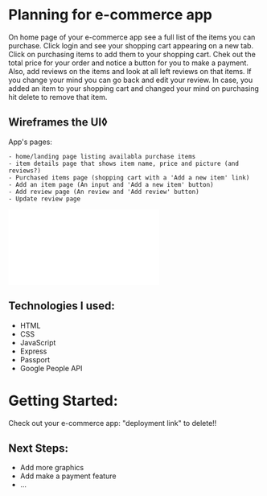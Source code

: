 # Planning for e-commerce app
On home page of your e-commerce app see a full list of the items you can purchase. Click login and see your shopping cart appearing on a new tab. Click on purchasing items to add them to your shopping cart. Chek out the total price for your order and notice a button for you to make a payment. Also, add reviews on the items and look at all left reviews on that items. If you change your mind you can go back and edit your review. In case, you added an item to your shopping cart and changed your mind on purchasing hit delete to remove that item. 

## Wireframes the UI◊
App's pages:

    - home/landing page listing availabla purchase items
    - item details page that shows item name, price and picture (and reviews?)
    - Purchased items page (shopping cart with a 'Add a new item' link)
    - Add an item page (An input and 'Add a new item' button)
    - Add review page (An review and 'Add review' button)
    - Update review page


   ![e-commerce ERD](assets/ERD.pdf)


## Technologies I used:
- HTML
- CSS
- JavaScript
- Express
- Passport
- Google People API

# Getting Started:
Check out your e-commerce app:
"deployment link" to delete!!


## Next Steps:
- Add more graphics
- Add make a payment feature
- ...
